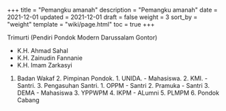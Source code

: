 +++
title = "Pemangku amanah"
description = "Pemangku amanah"
date = 2021-12-01
updated = 2021-12-01
draft = false
weight = 3
sort_by = "weight"
template = "wiki/page.html"
toc = true
+++

Trimurti (Pendiri Pondok Modern Darussalam Gontor)
- K.H. Ahmad Sahal
- K.H. Zainudin Fannanie
- K.H. Imam Zarkasyi

1. Badan Wakaf
    2. Pimpinan Pondok.
         1. UNIDA.
             - Mahasiswa.
         2. KMI.
             - Santri.
         3. Pengasuhan Santri.
            1. OPPM
               - Santri
           2. Pramuka
              - Santri
          3. DEMA
             - Mahasiswa
    3. YPPWPM
    4. IKPM
       - ALumni
    5. PLMPM
    6. Pondok Cabang
